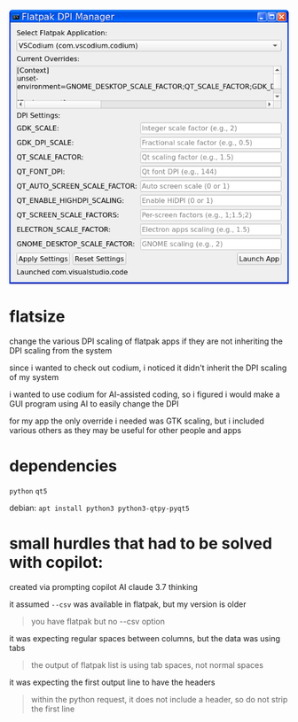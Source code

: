 ![flatsize app window](https://github.com/hairetikos/flatsize/blob/main/flatsize.png)

# flatsize
change the various DPI scaling of flatpak apps if they are not inheriting the DPI scaling from the system

since i wanted to check out codium, i noticed it didn't inherit the DPI scaling of my system

i wanted to use codium for AI-assisted coding, so i figured i would make a GUI program using AI to easily change the DPI

for my app the only override i needed was GTK scaling, but i included various others as they may be useful for other people and apps 

# dependencies
  `python`
  `qt5`

debian:
  `apt install python3 python3-qtpy-pyqt5`

# small hurdles that had to be solved with copilot:

created via prompting copilot AI claude 3.7 thinking

it assumed `--csv` was available in flatpak, but my version is older
> you have flatpak but no --csv option

it was expecting regular spaces between columns, but the data was using tabs
> the output of flatpak list is using tab spaces, not normal spaces

it was expecting the first output line to have the headers
> within the python request, it does not include a header, so do not strip the first line
